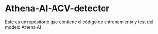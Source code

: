# Athena-AI-ACV-detector
Este es un repositorio que contiene el código de entrenamiento y test del modelo Athena AI
